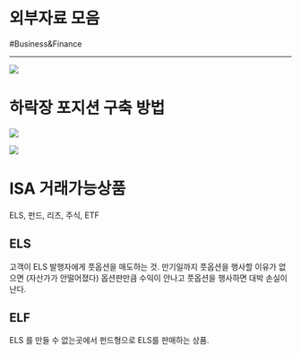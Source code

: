 # 외부자료 모음

#Business&Finance

---



![](/BearImages/6F451665-8733-48AA-9118-6972B7935E6D-604-000001CA68E9D551_0C1AAAD8-915E-459B-859D-6A5750D56C2B.png)





# 하락장 포지션 구축 방법



![](/BearImages/C1EC07DC-9148-4610-AB32-49062C9618E2-604-000001CDEF680C4D_Screen_Shot_2022-06-26_at_18.41.26.png)

![](/BearImages/15D70C7B-E6F2-4053-8E89-F18CF3FA73E9-604-000001CDEF68D771_Screen_Shot_2022-06-26_at_18.42.59.png)







# ISA 거래가능상품

ELS, 펀드, 리츠, 주식, ETF

## ELS

고객이 ELS 발행자에게 풋옵션을 매도하는 것.  만기일까지 풋옵션을 행사할 이유가 없으면 (자산가가 안떨어졌다) 옵션판만큼 수익이 안나고 풋옵션을 행사하면 대박 손실이 난다. 



## ELF

ELS	를 만들 수 없는곳에서 펀드형으로 ELS를 판매하는 상품.